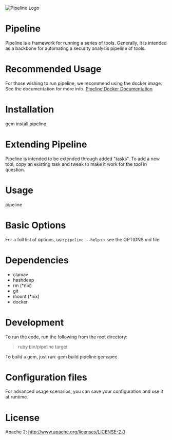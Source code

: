 ![Pipeline Logo](https://upload.wikimedia.org/wikipedia/commons/3/37/The_Great_Wave_of_Kanagava.jpg)

# Pipeline

Pipeline is a framework for running a series of tools.  Generally, it is intended as a backbone 
for automating a security analysis pipeline of tools.

# Recommended Usage

For those wishing to run pipeline, we recommend using the docker image.
See the documentation for more info.  [Pipeline Docker Documentation](./DOCKER.md)

# Installation

gem install pipeline

# Extending Pipeline

Pipeline is intended to be extended through added "tasks".  To add a new tool, 
copy an existing task and tweak to make it work for the tool in question.

# Usage

pipeline <image>

# Basic Options

For a full list of options, use `pipeline --help` or see the OPTIONS.md file.

# Dependencies

* clamav
* hashdeep
* rm (*nix)
* git
* mount (*nix)
* docker

# Development

To run the code, run the following from the root directory: 
>ruby bin/pipeline <options> target

To build a gem, just run: 
gem build pipeline.gemspec

# Configuration files

For advanced usage scenarios, you can save your configuration and use it at runtime.


# License

Apache 2:  http://www.apache.org/licenses/LICENSE-2.0